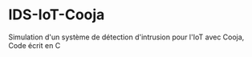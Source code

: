 # IDS-IoT-Cooja
Simulation d'un système de détection d'intrusion pour l'IoT avec Cooja, Code écrit en C
